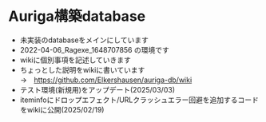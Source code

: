# Auriga構築database<br>
* 未実装のdatabaseをメインにしています<br>
* 2022-04-06_Ragexe_1648707856 の環境です<br>
* wikiに個別事項を記述していきます<br>
* ちょっとした説明をwikiに書いています<br>
→　https://github.com/Elkershausen/auriga-db/wiki<br>
* テスト環境(新規用)をアップデート(2025/03/03)<br>
* iteminfoにドロップエフェクト/URLクラッシュエラー回避を追加するコードをwikiに公開(2025/02/19)<br>
